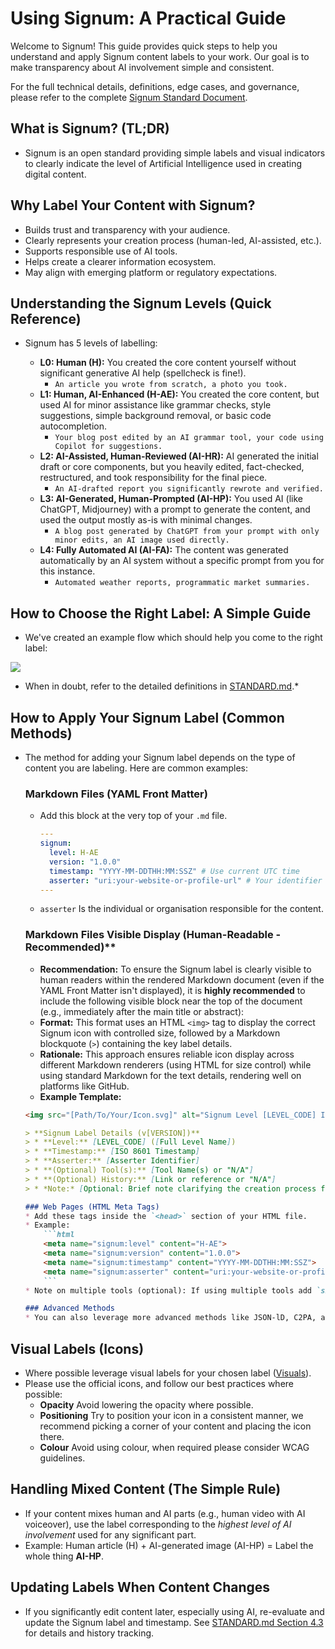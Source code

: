 # Using Signum: A Practical Guide

Welcome to Signum! This guide provides quick steps to help you understand and apply Signum content labels to your work. Our goal is to make transparency about AI involvement simple and consistent.

For the full technical details, definitions, edge cases, and governance, please refer to the complete [Signum Standard Document](docs/STANDARD.md).

## What is Signum? (TL;DR)
* Signum is an open standard providing simple labels and visual indicators to clearly indicate the level of Artificial Intelligence used in creating digital content.

## Why Label Your Content with Signum?
* Builds trust and transparency with your audience.
* Clearly represents your creation process (human-led, AI-assisted, etc.).
* Supports responsible use of AI tools.
* Helps create a clearer information ecosystem.
* May align with emerging platform or regulatory expectations.

## Understanding the Signum Levels (Quick Reference)
* Signum has 5 levels of labelling:

    * **L0: Human (H):** You created the core content yourself without significant generative AI help (spellcheck is fine!). 
        * `An article you wrote from scratch, a photo you took.`
    * **L1: Human, AI-Enhanced (H-AE):** You created the core content, but used AI for minor assistance like grammar checks, style suggestions, simple background removal, or basic code autocompletion. 
        * `Your blog post edited by an AI grammar tool, your code using Copilot for suggestions.`
    * **L2: AI-Assisted, Human-Reviewed (AI-HR):** AI generated the initial draft or core components, but you heavily edited, fact-checked, restructured, and took responsibility for the final piece. 
        * `An AI-drafted report you significantly rewrote and verified.`
    * **L3: AI-Generated, Human-Prompted (AI-HP):** You used AI (like ChatGPT, Midjourney) with a prompt to generate the content, and used the output mostly as-is with minimal changes. 
        * `A blog post generated by ChatGPT from your prompt with only minor edits, an AI image used directly.`
    * **L4: Fully Automated AI (AI-FA):** The content was generated automatically by an AI system without a specific prompt from you for this instance. 
        * `Automated weather reports, programmatic market summaries.`

## How to Choose the Right Label: A Simple Guide

* We've created an example flow which should help you come to the right label:

[![](https://mermaid.ink/img/pako:eNplk-1umzAYRm_FclWpjSCBAEnDpk5ekjaV2q1tulXb0h8OvASrxkbG9GMo9z4T0hY0kJAt_D7n-KvCkYwBh3ijaJ6iu9lKIPOQo6WmSh8j2z5FN271o4AYnYMgF2hZrgtNhWZPwF9RIhWaSgXmIzQI_WX7qUm4cU0t-iZ3CZfkT693SdfA0aLXQ5_XanCKFmVGxUNn-C8oGuKwMqRbyQFdK5ZRxQzqigkDI0XBan4ESIomoxG4l-rxgz5sx11-_cDbZN41sBC5sOcirSPjh0793v7Gq5ZsI1jCIjPvPfMWnhg8D-Yx04OflLOYamaEZGLi0PdS52VrLbyOzfTdxpAXt-86ptfMDmKrodgNpeXltb38asYURNoszrWSWW4Ka3q9J3cpK9Ayh6i2_n9z_I7QrCN03RYyew6KtozeQA-dqLd9nreTzsh70lnJjSQptcxoY1nX1wmHh2ipXzkTm513wgTliNcRBTq6n5JzRIjxz3LOzOJbSAA1h4CQ4wYfcVoUM0iawgadMM7Dg8SpX6vQSj5CeOB53r5tP7NYp6Gbv1iR5FI1_xKzRPYzsE2qw7XkMbbMlWAxDhPKC7BwBiqjdR9XNXmFdQoZrHBomjFVjyu8EltTlFPxW8oMh1qVpkzJcpO-dcrcnBKYMWou28cIEDGoqSyFxuHEn-wicFjhFxwOnWHfPwlGY3cyGTtjx7PwKw7tIOiPxoEX-I7jTZzRMNha-O8O6vYd92TsnQRO4AaOP_aD7T8XWC34?type=png)](https://mermaid.live/edit#pako:eNplk-1umzAYRm_FclWpjSCBAEnDpk5ekjaV2q1tulXb0h8OvASrxkbG9GMo9z4T0hY0kJAt_D7n-KvCkYwBh3ijaJ6iu9lKIPOQo6WmSh8j2z5FN271o4AYnYMgF2hZrgtNhWZPwF9RIhWaSgXmIzQI_WX7qUm4cU0t-iZ3CZfkT693SdfA0aLXQ5_XanCKFmVGxUNn-C8oGuKwMqRbyQFdK5ZRxQzqigkDI0XBan4ESIomoxG4l-rxgz5sx11-_cDbZN41sBC5sOcirSPjh0793v7Gq5ZsI1jCIjPvPfMWnhg8D-Yx04OflLOYamaEZGLi0PdS52VrLbyOzfTdxpAXt-86ptfMDmKrodgNpeXltb38asYURNoszrWSWW4Ka3q9J3cpK9Ayh6i2_n9z_I7QrCN03RYyew6KtozeQA-dqLd9nreTzsh70lnJjSQptcxoY1nX1wmHh2ipXzkTm513wgTliNcRBTq6n5JzRIjxz3LOzOJbSAA1h4CQ4wYfcVoUM0iawgadMM7Dg8SpX6vQSj5CeOB53r5tP7NYp6Gbv1iR5FI1_xKzRPYzsE2qw7XkMbbMlWAxDhPKC7BwBiqjdR9XNXmFdQoZrHBomjFVjyu8EltTlFPxW8oMh1qVpkzJcpO-dcrcnBKYMWou28cIEDGoqSyFxuHEn-wicFjhFxwOnWHfPwlGY3cyGTtjx7PwKw7tIOiPxoEX-I7jTZzRMNha-O8O6vYd92TsnQRO4AaOP_aD7T8XWC34)

* When in doubt, refer to the detailed definitions in [STANDARD.md](STANDARD.md#3-signum-label-categories).*

## How to Apply Your Signum Label (Common Methods)
* The method for adding your Signum label depends on the type of content you are labeling. Here are common examples:

    ### Markdown Files (YAML Front Matter)
    * Add this block at the very top of your `.md` file.
        ```yaml
        ---
        signum:
          level: H-AE
          version: "1.0.0"
          timestamp: "YYYY-MM-DDTHH:MM:SSZ" # Use current UTC time
          asserter: "uri:your-website-or-profile-url" # Your identifier
        ---
        ```
    * `asserter` Is the individual or organisation responsible for the content.

    ### Markdown Files  Visible Display (Human-Readable - Recommended)**
     * **Recommendation:** To ensure the Signum label is clearly visible to human readers within the rendered Markdown document (even if the YAML Front Matter isn't displayed), it is **highly recommended** to include the following visible block near the top of the document (e.g., immediately after the main title or abstract):
    * **Format:** This format uses an HTML `<img>` tag to display the correct Signum icon with controlled size, followed by a Markdown blockquote (`>`) containing the key label details.
    * **Rationale:** This approach ensures reliable icon display across different Markdown renderers (using HTML for size control) while using standard Markdown for the text details, rendering well on platforms like GitHub.
    * **Example Template:**

    ```markdown
    <img src="[Path/To/Your/Icon.svg]" alt="Signum Level [LEVEL_CODE] Icon" title="Signum: [Full Level Name] (Level [LEVEL_CODE])" width="32" height="32" style="margin-bottom: 0.5em;"> 

    > **Signum Label Details (v[VERSION])**
    > * **Level:** [LEVEL_CODE] ([Full Level Name])
    > * **Timestamp:** [ISO 8601 Timestamp] 
    > * **Asserter:** [Asserter Identifier]
    > * **(Optional) Tool(s):** [Tool Name(s) or "N/A"]
    > * **(Optional) History:** [Link or reference or "N/A"]
    > * *Note:* [Optional: Brief note clarifying the creation process for this specific content]

    ### Web Pages (HTML Meta Tags)
    * Add these tags inside the `<head>` section of your HTML file.
    * Example:
        ```html
        <meta name="signum:level" content="H-AE">
        <meta name="signum:version" content="1.0.0">
        <meta name="signum:timestamp" content="YYYY-MM-DDTHH:MM:SSZ">
        <meta name="signum:asserter" content="uri:your-website-or-profile-url">
        ```
    * Note on multiple tools (optional): If using multiple tools add `signum:tool` tag with semicolon separated values (e.g. `<meta name="signum:tool" content="Tool A; Tool B">`)

    ### Advanced Methods
    * You can also leverage more advanced methods like JSON-lD, C2PA, and XMP for more complex needs, please read [STANDARD.md Section 5](STANDARD.md#5-technical-specification-metadata-embedding) for more details.

## Visual Labels (Icons)
* Where possible leverage visual labels for your chosen label ([Visuals](./assets/visuals)).
* Please use the official icons, and follow our best practices where possible:
    * **Opacity** Avoid lowering the opacity where possible.
    * **Positioning** Try to position your icon in a consistent manner, we recommend picking a corner of your content and placing the icon there.
    * **Colour** Avoid using colour, when required please consider WCAG guidelines.

## Handling Mixed Content (The Simple Rule)
* If your content mixes human and AI parts (e.g., human video with AI voiceover), use the label corresponding to the *highest level of AI involvement* used for any significant part.
* Example: Human article (H) + AI-generated image (AI-HP) = Label the whole thing **AI-HP**.

## Updating Labels When Content Changes
* If you significantly edit content later, especially using AI, re-evaluate and update the Signum label and timestamp. See [STANDARD.md Section 4.3](STANDARD.md#43-labeling-modified-content) for details and history tracking.

